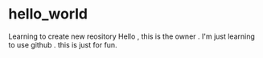 # hello_world
Learning to create new reository
Hello , this is the owner . I'm just learning to use github . 
this is just for fun.
